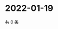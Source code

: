 # 2022-01-19

共 0 条

<!-- BEGIN WEIBO -->
<!-- 最后更新时间 Wed Jan 19 2022 16:10:19 GMT+0800 (China Standard Time) -->

<!-- END WEIBO -->
